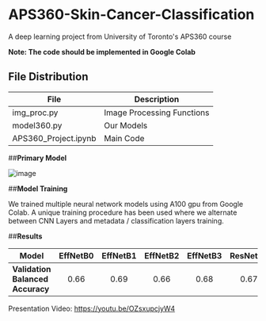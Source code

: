# APS360-Skin-Cancer-Classification
A deep learning project from University of Toronto's APS360 course 

**Note: The code should be implemented in Google Colab**

## File Distribution

| File  | Description |
| ------------- | ------------- |
| img_proc.py  | Image Processing Functions  |
| model360.py  | Our Models  |
| APS360_Project.ipynb  | Main Code  |


##**Primary Model**

![image](https://github.com/user-attachments/assets/47c946bb-479b-4582-82fc-8ad54682fbf1)


##**Model Training**

We trained multiple neural network models using A100 gpu from Google Colab. A unique training procedure has been used where we alternate between CNN Layers and metadata / classification layers training.


##**Results**

| **Model**            | EffNetB0 | EffNetB1 | EffNetB2 | EffNetB3 | ResNet18 | SEResNeXt50 | ResNest101 | SEResNeXt101 | Ensemble |
|------------------|:----------:|:----------:|:----------:|:----------:|:----------:|:--------------:|:------------:|:--------------:|:----------:|
| **Validation Balanced Accuracy** | 0.66 | 0.69 | 0.66 | 0.68 | 0.67 | 0.65 | 0.68 | 0.7 | 0.71 |


Presentation Video: https://youtu.be/OZsxupcjyW4
